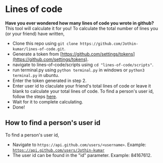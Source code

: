 # Lines of code
**Have you ever wondered how many lines of code you wrote in github?** This tool will calculate it for you!
To calculate the total number of lines you (or your friend) have written,
 - Clone this repo using ```git clone https://github.com/Jothin-kumar/lines-of-code.git```.
 - Generate a token from [https://github.com/settings/tokens](https://github.com/settings/tokens).
 - navigate to lines-of-code/scripts using ```cd "lines-of-code/scripts"```.
 - run terminal.py using ```python terminal.py``` in windows or ```python3 terminal.py``` in ubuntu.
 - Enter the token generated in step 2.
 - Enter user id to claculate your friend's total lines of code or leave it blank to calculate your total lines of code. To find a person's user id, follow the steps [here](#how-to-find-a-persons-user-id).
 - Wait for it to complete calculating.
 - Done!
## How to find a person's user id
To find a person's user id,
 - Navigate to ```https://api.github.com/users/<username>```. Example: [```https://api.github.com/users/Jothin-kumar```](https://api.github.com/users/Jothin-kumar)
 - The user id can be found in the "id" parameter. Example: 84167612.
